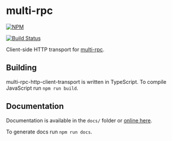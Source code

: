 # multi-rpc

[![NPM](https://nodei.co/npm/multi-rpc-http-client-transport.png)](https://nodei.co/npm/multi-rpc-http-client-transport/)

[![Build Status](https://travis-ci.org/znetstar/multi-rpc-http-client-transport.svg?branch=master)](https://travis-ci.org/znetstar/multi-rpc-http-client-transport)

Client-side HTTP transport for [multi-rpc](https://github.com/znetstar/multi-rpc).

## Building

multi-rpc-http-client-transport is written in TypeScript. To compile JavaScript run `npm run build`.

## Documentation

Documentation is available in the `docs/` folder or [online here](https://multi-rpc-http-client-transport.docs.zacharyboyd.nyc).

To generate docs run `npm run docs`.